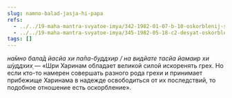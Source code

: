 ```yaml
---
slug: namno-balad-jasja-hi-papa
refs:
  - ../../19-maha-mantra-svyatoe-imya/342-1982-01-07-b-10-oskorblenij-svyatogo-imeni.md
  - ../../19-maha-mantra-svyatoe-imya/345-1982-05-18-c2-desyat-oskorblenij-i-chetyre-vida-nama-bhasa-pri-vospevanii-svyatogo-imeni.md
tags: []
---
```


*на̄мно бала̄д йасйа хи па̄па-буддхир / на видйате тасйа йамаир хи ш́уддхих̣* — «Шри Харинам обладает великой силой искоренять грех. Но если кто-то намерен совершать разного рода грехи и принимает прибежище Харинама в надежде освободиться от их последствий, то подобное отношение есть оскорбление».
